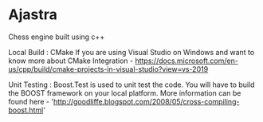 # Ajastra
Chess engine built using c++


Local Build :
CMake
If you are using Visual Studio on Windows and want to know more about CMake Integration - https://docs.microsoft.com/en-us/cpp/build/cmake-projects-in-visual-studio?view=vs-2019

Unit Testing :
Boost.Test is used to unit test the code. You will have to build the BOOST framework on your local platform. More information can be found here - 'http://goodliffe.blogspot.com/2008/05/cross-compiling-boost.html'



